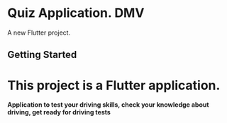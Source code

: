 # Quiz Application. DMV


A new Flutter project.

## Getting Started

# This project is a Flutter application.

**Application to test your driving skills, check your knowledge about driving, get ready for driving tests**

